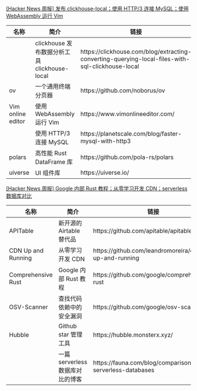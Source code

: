 [[Hacker News 周报] 发布 clickhouse-local；使用 HTTP/3 连接 MySQL；使用 WebAssembly 运行
Vim](https://www.bilibili.com/video/BV1ad4y1E7SC)
<table>
  <theader>
    <th>名称</th>
    <th>简介</th>
    <th>链接</th>
  </theader>
  <tbody>
    <tr>
      <td></td>
      <td>clickhouse 发布数据分析工具 clickhouse-local</td>
      <td>https://clickhouse.com/blog/extracting-converting-querying-local-files-with-sql-clickhouse-local</td>
    </tr><tr>
      <td>ov</td>
      <td>一个通用终端分页器</td>
      <td>https://github.com/noborus/ov</td>
    </tr><tr>
      <td>Vim online editor</td>
      <td>使用 WebAssembly 运行 Vim</td>
      <td>https://www.vimonlineeditor.com/</td>
    </tr><tr>
      <td></td>
      <td>使用 HTTP/3 连接 MySQL</td>
      <td>https://planetscale.com/blog/faster-mysql-with-http3</td>
    </tr><tr>
      <td>polars</td>
      <td>高性能 Rust DataFrame 库</td>
      <td>https://github.com/pola-rs/polars</td>
    </tr><tr>
      <td>uiverse</td>
      <td>UI 组件库</td>
      <td>https://uiverse.io/</td>
    </tr>
  </tbody>
</table>

[[Hacker News 周报] Google 内部 Rust 教程；从零学习开发 CDN；serverless
数据库对比](https://www.bilibili.com/video/BV1pM411y72o)
<table>
  <theader>
    <th>名称</th>
    <th>简介</th>
    <th>链接</th>
  </theader>
  <tbody>
    <tr>
      <td>APITable</td>
      <td>新开源的 Airtable 替代品</td>
      <td>https://github.com/apitable/apitable</td>
    </tr><tr>
      <td>CDN Up and Running</td>
      <td>从零学习开发 CDN</td>
      <td>https://github.com/leandromoreira/cdn-up-and-running</td>
    </tr><tr>
      <td>Comprehensive Rust</td>
      <td>Google 内部 Rust 教程</td>
      <td>https://github.com/google/comprehensive-rust</td>
    </tr><tr>
      <td>OSV-Scanner</td>
      <td>查找代码依赖中的安全漏洞</td>
      <td>https://github.com/google/osv-scanner</td>
    </tr><tr>
      <td>Hubble</td>
      <td>Github star 管理工具</td>
      <td>https://hubble.monsterx.xyz/</td>
    </tr><tr>
      <td></td>
      <td>一篇 serverless 数据库对比的博客</td>
      <td>https://fauna.com/blog/comparison-of-serverless-databases</td>
    </tr>
  </tbody>
</table>